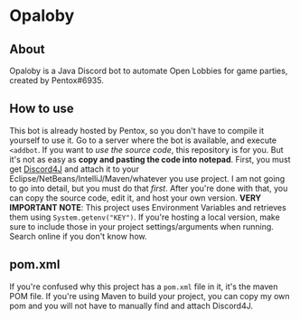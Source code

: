 # Opaloby
## About
Opaloby is a Java Discord bot to automate Open Lobbies for game parties, created by Pentox#6935.

## How to use
This bot is already hosted by Pentox, so you don't have to compile it yourself to use it. Go to a server where the bot is available, and execute `<addbot`.
If you want to _use the source code_, this repository is for you. But it's not as easy as **copy and pasting the code into notepad**.
First, you must get [Discord4J](https://github.com/austinv11/Discord4J) and attach it to your Eclipse/NetBeans/IntelliJ/Maven/whatever you use project. I am not going to go into detail, but you must do that _first_. After you're done with that, you can copy the source code, edit it, and host your own version.
**VERY IMPORTANT NOTE**: This project uses Environment Variables and retrieves them using `System.getenv("KEY")`. If you're hosting a local version, make sure to include those in your project settings/arguments when running. Search online if you don't know how.

## pom.xml
If you're confused why this project has a `pom.xml` file in it, it's the maven POM file. If you're using Maven to build your project, you can copy my own pom and you will not have to manually find and attach Discord4J.
